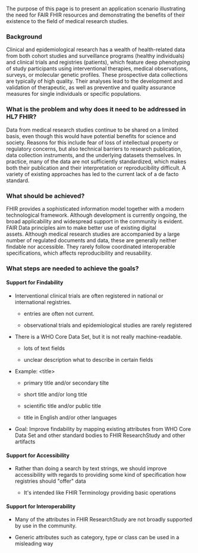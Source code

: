 The purpose of this page is to present an application scenario
illustrating the need for FAIR FHIR resources and demonstrating the
benefits of their existence to the field of medical research studies.

### Background

Clinical and epidemiological research has a wealth of health-related
data from both cohort studies and surveillance programs (healthy
individuals) and clinical trials and registries (patients), which
feature deep phenotyping of study participants using interventional
therapies, medical observations, surveys, or molecular genetic profiles.
These prospective data collections are typically of high quality. Their
analyses lead to the development and validation of therapeutic, as well
as preventive and quality assurance measures for single individuals or
specific populations.

### What is the problem and why does it need to be addressed in HL7 FHIR?

Data from medical research studies continue to be shared on a limited
basis, even though this would have potential benefits for science and
society. Reasons for this include fear of loss of intellectual property
or regulatory concerns, but also technical barriers to research
publication, data collection instruments, and the underlying datasets
themselves. In practice, many of the data are not sufficiently
standardized, which makes both their publication and their
interpretation or reproducibility difficult. A variety of existing
approaches has led to the current lack of a de facto standard.

### What should be achieved?

FHIR provides a sophisticated information model together with a modern
technological framework. Although development is currently ongoing, the
broad applicability and widespread support in the community is evident.
FAIR Data principles aim to make better use of existing digital
assets. Although medical research studies are accompanied by a large
number of regulated documents and data, these are generally neither
findable nor accessible. They rarely follow coordinated interoperable
specifications, which affects reproducibility and reusability.

### What steps are needed to achieve the goals?

#### Support for Findability

  - Interventional clinical trials are often registered in national or
    international registries.
    
      - entries are often not current.
    
      - observational trials and epidemiological studies are rarely
        registered

  - There is a WHO Core Data Set, but it is not really machine-readable.
    
      - lots of text fields
    
      - unclear description what to describe in certain fields

  - Example: \<title\>
    
      - primary title and/or secondary tilte
    
      - short title and/or long title
    
      - scientific title and/or public title
    
      - title in English and/or other languages

  - Goal: Improve findability by mapping existing attributes from WHO
    Core Data Set and other standard bodies to FHIR ResearchStudy and
    other artifacts

#### Support for Accessibility

  - Rather than doing a search by text strings, we should improve
    accessibility with regards to providing some kind of specification
    how registries should "offer" data
    
      - It's intended like FHIR Terminology providing basic operations

#### Support for Interoperability

  - Many of the attributes in FHIR ResearchStudy are not broadly
    supported by use in the community.

  - Generic attributes such as category, type or class can be used in a
    misleading way
